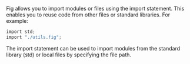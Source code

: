 Fig allows you to import modules or files using the import statement. This enables you to reuse code from other files or standard libraries. For example:

```rust
import std;
import "./utils.fig";
```
The import statement can be used to import modules from the standard library (std) or local files by specifying the file path.
